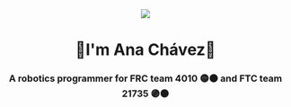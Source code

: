 <div align="center">
<img src="https://media.giphy.com/media/Qo2dupDib32rkTY4hX/giphy.gif"/>
</div>
<h1 align="center">🎇I'm Ana Chávez🎇</h1>
<h3 align="center">A robotics programmer for FRC team 4010 🟡⚫ and FTC team 21735 🟣⚫ </h3>

